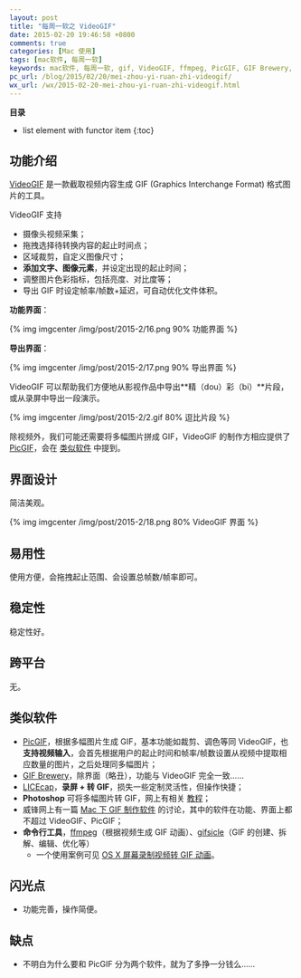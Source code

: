 ```yaml
---
layout: post
title: "每周一软之 VideoGIF"
date: 2015-02-20 19:46:58 +0800
comments: true
categories: [Mac 使用]
tags: [mac软件, 每周一软]
keywords: mac软件, 每周一软, gif, VideoGIF, ffmpeg, PicGIF, GIF Brewery, Photoshop, gifsicle, LICEcap
pc_url: /blog/2015/02/20/mei-zhou-yi-ruan-zhi-videogif/
wx_url: /wx/2015-02-20-mei-zhou-yi-ruan-zhi-videogif.html
---
```


__目录__

* list element with functor item
{:toc}

<!-- excerpt start -->

## 功能介绍

[VideoGIF](http://www.pearlmountainsoft.com/videogif/) 是一款截取视频内容生成 GIF (Graphics Interchange Format) 格式图片的工具。

VideoGIF 支持

- 摄像头视频采集；
- 拖拽选择待转换内容的起止时间点；
- 区域裁剪，自定义图像尺寸；
- **添加文字、图像元素**，并设定出现的起止时间；
- 调整图片色彩指标，包括亮度、对比度等；
- 导出 GIF 时设定帧率/帧数+延迟，可自动优化文件体积。

<!-- excerpt end -->

**功能界面**：

{% img imgcenter /img/post/2015-2/16.png 90% 功能界面 %}

**导出界面**：

{% img imgcenter /img/post/2015-2/17.png 90% 导出界面 %}

VideoGIF 可以帮助我们方便地从影视作品中导出**精（dou）彩（bi）**片段，或从录屏中导出一段演示。

{% img imgcenter /img/post/2015-2/2.gif 80% 逗比片段 %}

除视频外，我们可能还需要将多幅图片拼成 GIF，VideoGIF 的制作方相应提供了 [PicGIF](http://www.pearlmountainsoft.com/picgif/)，会在 [类似软件](#section-5) 中提到。

## 界面设计

简洁美观。

{% img imgcenter /img/post/2015-2/18.png 80% VideoGIF 界面 %}

## 易用性

使用方便，会拖拽起止范围、会设置总帧数/帧率即可。

## 稳定性

稳定性好。

##  跨平台

无。

##  类似软件

- [PicGIF](http://www.pearlmountainsoft.com/picgif/)，根据多幅图片生成 GIF，基本功能如裁剪、调色等同 VideoGIF，也**支持视频输入**，会首先根据用户的起止时间和帧率/帧数设置从视频中提取相应数量的图片，之后处理同多幅图片；
- [GIF Brewery](http://www.helloresolven.com/portfolio/gifbrewery/)，除界面（略丑），功能与 VideoGIF 完全一致……
- [LICEcap](http://www.cockos.com/licecap/)，**录屏 + 转 GIF**，损失一些定制灵活性，但操作快捷；
- **Photoshop** 可将多幅图片转 GIF，网上有相关 [教程](http://jingyan.baidu.com/article/9158e0006047daa2541228f3.html)；
- 威锋网上有一篇 [Mac 下 GIF 制作软件](http://bbs.feng.com/read-htm-tid-6980293.html) 的讨论，其中的软件在功能、界面上都不超过 VideoGIF、PicGIF；
- **命令行工具**，[ffmpeg](https://www.ffmpeg.org/)（根据视频生成 GIF 动画）、[gifsicle](http://www.lcdf.org/~eddietwo/gifsicle/)（GIF 的创建、拆解、编辑、优化等）
  - 一个使用案例可见 [OS X 屏幕录制视频转 GIF 动画](http://www.ideawu.net/blog/archives/856.html)。

##  闪光点

- 功能完善，操作简便。

##  缺点

- 不明白为什么要和 PicGIF 分为两个软件，就为了多挣一分钱么……